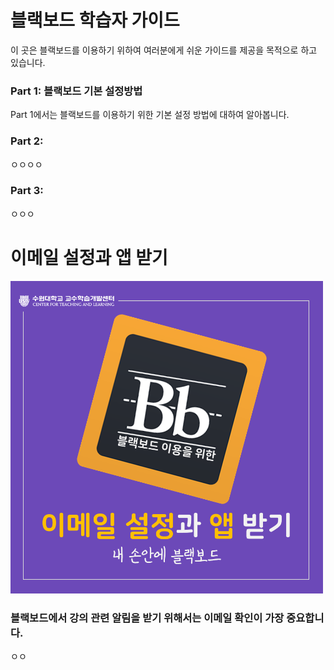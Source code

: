 # 블랙보드 학습자 가이드

이 곳은 블랙보드를 이용하기 위하여 여러분에게 쉬운 가이드를 제공을 목적으로 하고 있습니다.

### Part 1: 블랙보드 기본 설정방법

Part 1에서는 블랙보드를 이용하기 위한 기본 설정 방법에 대하여 알아봅니다.

### Part 2: 

ㅇㅇㅇㅇ

### Part 3: 

ㅇㅇㅇ



# 이메일 설정과 앱 받기

<img src="/assets/슬라이드0.PNG" width="500px" height="500px" />

### 블랙보드에서 강의 관련 알림을 받기 위해서는 이메일 확인이 가장 중요합니다.

ㅇㅇ

